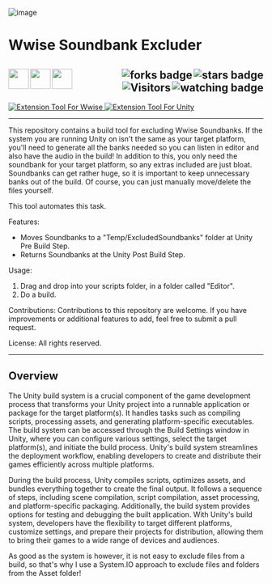 ![image](https://github.com/JDSherbert/Wwise-Soundbank-Excluder/assets/43964243/032e759e-e554-423b-b644-f35935790958)


# Wwise Soundbank Excluder

<!-- Header Start -->
  <a href = "https://www.audiokinetic.com/en/"><img align="left" height="40" img width="40" src="https://simpleicons.org/wwise/white"> </a>
  <a href = "https://docs.unity.com/"> <img align="left" img height="40" img width="40" src="https://cdn.simpleicons.org/unity/white"> </a> 
  <a href = "https://learn.microsoft.com/en-us/dotnet/csharp"> <img align="left" img height="40" img width="40" src="https://cdn.simpleicons.org/csharp"> </a>
  <img align="right" alt="stars badge" src="https://img.shields.io/github/stars/jdsherbert/Wwise-Soundbank-Excluder"/>
  <img align="right" alt="forks badge" src="https://img.shields.io/github/forks/jdsherbert/Wwise-Soundbank-Excluder=Fork"/>
  <img align="right" alt="watching badge" src="https://img.shields.io/github/watchers/jdsherbert/Wwise-Soundbank-Excluder"/>
  <img align="right" alt="Visitors" src="https://visitor-badge.glitch.me/badge?page_id=github.com/jdsherbert/Wwise-Soundbank-Excluder"/>
  <br></br>
  -----------------------------------------------------------------------
  
  <a href="https://www.audiokinetic.com/en/"> 
  <img align="top" alt="Extension Tool For Wwise" src="https://img.shields.io/badge/Extension%20Tool%20For%20Wwise-00549F?style=for-the-badge&logo=wwise&logoColor=white&color=black&labelColor=00549F"> </a>
    <a href="https://unity.com/"> 
  <img align="top" alt="Extension Tool For Unity" src="https://img.shields.io/badge/Extension%20Tool%20For%20Unity-FFFFFF?style=for-the-badge&logo=unity&logoColor=black&color=black&labelColor=FFFFFF"> </a>
  
  -----------------------------------------------------------------------
This repository contains a build tool for excluding Wwise Soundbanks. If the system you are running Unity on isn't the same as your target platform, you'll need to generate all the banks needed so you can listen in editor and also have the audio in the build! In addition to this, you only need the soundbank for your target platform, so any extras included are just bloat. Soundbanks can get rather huge, so it is important to keep unnecessary banks out of the build. Of course, you can just manually move/delete the files yourself.

This tool automates this task.

Features:
- Moves Soundbanks to a "Temp/ExcludedSoundbanks" folder at Unity Pre Build Step.
- Returns Soundbanks at the Unity Post Build Step.

Usage:
1. Drag and drop into your scripts folder, in a folder called "Editor".
2. Do a build.

Contributions:
Contributions to this repository are welcome. If you have improvements or additional features to add, feel free to submit a pull request.

License:
All rights reserved.

 -----------------------------------------------------------------------
## Overview

The Unity build system is a crucial component of the game development process that transforms your Unity project into a runnable application or package for the target platform(s). It handles tasks such as compiling scripts, processing assets, and generating platform-specific executables. The build system can be accessed through the Build Settings window in Unity, where you can configure various settings, select the target platform(s), and initiate the build process. Unity's build system streamlines the deployment workflow, enabling developers to create and distribute their games efficiently across multiple platforms.

During the build process, Unity compiles scripts, optimizes assets, and bundles everything together to create the final output. It follows a sequence of steps, including scene compilation, script compilation, asset processing, and platform-specific packaging. Additionally, the build system provides options for testing and debugging the built application. With Unity's build system, developers have the flexibility to target different platforms, customize settings, and prepare their projects for distribution, allowing them to bring their games to a wide range of devices and audiences.

As good as the system is however, it is not easy to exclude files from a build, so that's why I use a System.IO approach to exclude files and folders from the Asset folder!

